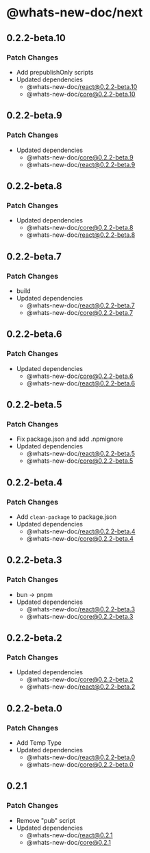 # @whats-new-doc/next

## 0.2.2-beta.10

### Patch Changes

- Add prepublishOnly scripts
- Updated dependencies
  - @whats-new-doc/react@0.2.2-beta.10
  - @whats-new-doc/core@0.2.2-beta.10

## 0.2.2-beta.9

### Patch Changes

- Updated dependencies
  - @whats-new-doc/core@0.2.2-beta.9
  - @whats-new-doc/react@0.2.2-beta.9

## 0.2.2-beta.8

### Patch Changes

- Updated dependencies
  - @whats-new-doc/core@0.2.2-beta.8
  - @whats-new-doc/react@0.2.2-beta.8

## 0.2.2-beta.7

### Patch Changes

- build
- Updated dependencies
  - @whats-new-doc/react@0.2.2-beta.7
  - @whats-new-doc/core@0.2.2-beta.7

## 0.2.2-beta.6

### Patch Changes

- Updated dependencies
  - @whats-new-doc/core@0.2.2-beta.6
  - @whats-new-doc/react@0.2.2-beta.6

## 0.2.2-beta.5

### Patch Changes

- Fix package.json and add .npmignore
- Updated dependencies
  - @whats-new-doc/react@0.2.2-beta.5
  - @whats-new-doc/core@0.2.2-beta.5

## 0.2.2-beta.4

### Patch Changes

- Add `clean-package` to package.json
- Updated dependencies
  - @whats-new-doc/react@0.2.2-beta.4
  - @whats-new-doc/core@0.2.2-beta.4

## 0.2.2-beta.3

### Patch Changes

- bun -> pnpm
- Updated dependencies
  - @whats-new-doc/react@0.2.2-beta.3
  - @whats-new-doc/core@0.2.2-beta.3

## 0.2.2-beta.2

### Patch Changes

- Updated dependencies
  - @whats-new-doc/core@0.2.2-beta.2
  - @whats-new-doc/react@0.2.2-beta.2

## 0.2.2-beta.0

### Patch Changes

- Add Temp Type
- Updated dependencies
  - @whats-new-doc/react@0.2.2-beta.0
  - @whats-new-doc/core@0.2.2-beta.0

## 0.2.1

### Patch Changes

- Remove "pub" script
- Updated dependencies
  - @whats-new-doc/react@0.2.1
  - @whats-new-doc/core@0.2.1
